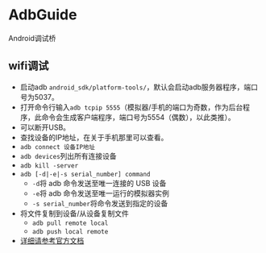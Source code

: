 # AdbGuide
Android调试桥
## wifi调试
- 启动adb `android_sdk/platform-tools/`，默认会启动adb服务器程序，端口号为5037。
- 打开命令行输入`adb tcpip 5555`（模拟器/手机的端口为奇数，作为后台程序，此命令会生成客户端程序，端口号为5554（偶数），以此类推）。
- 可以断开USB。
- 查找设备的IP地址，在关于手机那里可以查看。
- `adb connect 设备IP地址`
- `adb devices`列出所有连接设备
- `adb kill -server`
- `adb [-d|-e|-s serial_number] command`
  - `-d`将 adb 命令发送至唯一连接的 USB 设备
  - `-e`将 adb 命令发送至唯一运行的模拟器实例
  - `-s serial_number`将命令发送到指定的设备
- 将文件复制到设备/从设备复制文件
  - `adb pull remote local`
  - `adb push local remote`
- [详细请参考官方文档](https://developer.android.google.cn/studio/command-line/adb.html#copyfiles)
